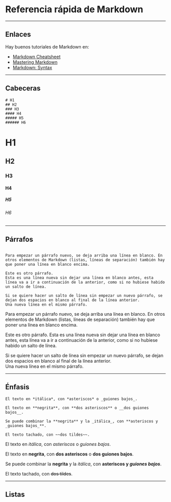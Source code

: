 # Referencia rápida de Markdown

---

## Enlaces

Hay buenos tutoriales de Markdown en:

* [Markdown Cheatsheet](https://github.com/adam-p/markdown-here/wiki/Markdown-Cheatsheet)
* [Mastering Markdown](https://guides.github.com/features/mastering-markdown/)
* [Markdown: Syntax](https://daringfireball.net/projects/markdown/syntax)

---

## Cabeceras

```
# H1
## H2
### H3
#### H4
##### H5
###### H6
```

# H1
## H2
### H3
#### H4
##### H5
###### H6

---

## Párrafos

```

Para empezar un párrafo nuevo, se deja arriba una línea en blanco. En otros elementos de Markdown (listas, líneas de separación) también hay que poner una línea en blanco encima.

Este es otro párrafo.
Esta es una línea nueva sin dejar una línea en blanco antes, esta línea va a ir a continuación de la anterior, como si no hubiese habido un salto de línea.

Si se quiere hacer un salto de línea sin empezar un nuevo párrafo, se dejan dos espacios en blanco al final de la línea anterior.  
Una nueva línea en el mismo párrafo.
```

Para empezar un párrafo nuevo, se deja arriba una línea en blanco. En otros elementos de Markdown (listas, líneas de separación) también hay que poner una línea en blanco encima.

Este es otro párrafo.
Esta es una línea nueva sin dejar una línea en blanco antes, esta línea va a ir a continuación de la anterior, como si no hubiese habido un salto de línea.

Si se quiere hacer un salto de línea sin empezar un nuevo párrafo, se dejan dos espacios en blanco al final de la línea anterior.  
Una nueva línea en el mismo párrafo.

---

## Énfasis

```
El texto en *itálica*, con *asteriscos* o _guiones bajos_.

El texto en **negrita**, con **dos asteriscos** o __dos guiones bajos__.

Se puede combinar la **negrita** y la _itálica_, con **asteriscos y _guiones bajos_**.

El texto tachado, con ~~dos tildes~~.
```

El texto en *itálica*, con *asteriscos* o _guiones bajos_.

El texto en **negrita**, con **dos asteriscos** o __dos guiones bajos__.

Se puede combinar la **negrita** y la _itálica_, con **asteriscos y _guiones bajos_**.

El texto tachado, con ~~dos tildes~~.

---

## Listas
